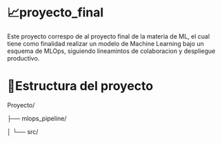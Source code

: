 #  📈proyecto_final
Este proyecto correspo de al proyecto final de la materia de ML, el cual tiene como finalidad realizar un modelo de Machine Learning bajo un esquema de MLOps, siguiendo lineamintos de colaboracion y despliegue productivo.

# 🧾Estructura del proyecto
Proyecto/

├── mlops_pipeline/

│   └── src/
